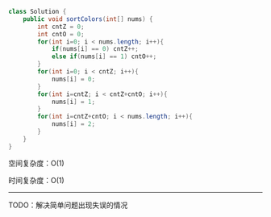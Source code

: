```java
class Solution {
    public void sortColors(int[] nums) {
        int cntZ = 0;
        int cntO = 0;
        for(int i=0; i < nums.length; i++){
            if(nums[i] == 0) cntZ++;
            else if(nums[i] == 1) cntO++;
        }
        for(int i=0; i < cntZ; i++){
            nums[i] = 0;
        }
        for(int i=cntZ; i < cntZ+cntO; i++){
            nums[i] = 1;
        }
        for(int i=cntZ+cntO; i < nums.length; i++){
            nums[i] = 2;
        }
    }
}
```



空间复杂度：O(1)

时间复杂度：O(1)



---

TODO：解决简单问题出现失误的情况



























